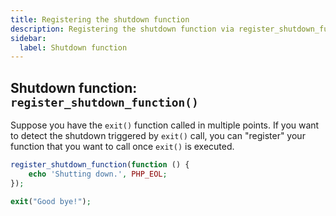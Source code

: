 ```yaml
---
title: Registering the shutdown function
description: Registering the shutdown function via register_shutdown_function() function
sidebar:
  label: Shutdown function
---
```


## Shutdown function: `register_shutdown_function()`
Suppose you have the `exit()` function called in multiple points.
If you want to detect the shutdown triggered by `exit()` call, you can "register" your function that you want to call once `exit()` is executed.

```php
register_shutdown_function(function () {
    echo 'Shutting down.', PHP_EOL;
});

exit("Good bye!");
```

